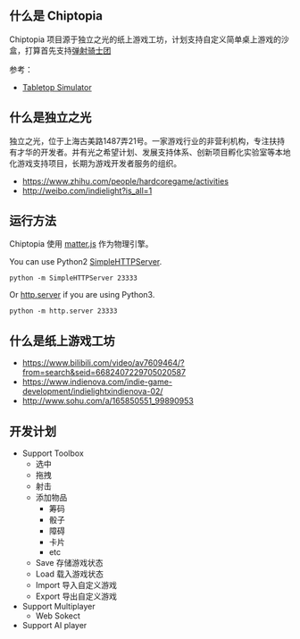 ## 什么是 Chiptopia
Chiptopia 项目源于独立之光的纸上游戏工坊，计划支持自定义简单桌上游戏的沙盒，打算首先支持[弹射骑士团](https://github.com/lychees/chiptopia/blob/master/PLAYBOOK.MD)

参考：
- [Tabletop Simulator](http://store.steampowered.com/app/286160/Tabletop_Simulator/)

## 什么是独立之光
独立之光，位于上海古美路1487弄21号。一家游戏行业的非营利机构，专注扶持有才华的开发者。并有光之希望计划、发展支持体系、创新项目孵化实验室等本地化游戏支持项目，长期为游戏开发者服务的组织。

- https://www.zhihu.com/people/hardcoregame/activities
- http://weibo.com/indielight?is_all=1

## 运行方法

Chiptopia 使用 [matter.js](http://brm.io/matter-js/) 作为物理引擎。

You can use Python2 [SimpleHTTPServer](https://docs.python.org/2/library/simplehttpserver.html).
~~~~
python -m SimpleHTTPServer 23333
~~~~

Or [http.server](https://docs.python.org/3/library/http.server.html?highlight=http%20server#module-http.server) if you are using Python3.
~~~~
python -m http.server 23333
~~~~

## 什么是纸上游戏工坊

- https://www.bilibili.com/video/av7609464/?from=search&seid=6682407229705020587
- https://www.indienova.com/indie-game-development/indielightxindienova-02/
- http://www.sohu.com/a/165850551_99890953

## 开发计划
- Support Toolbox
	- 选中
 	- 拖拽
 	- 射击
 	- 添加物品
  		- 筹码
  		- 骰子	
  		- 障碍
  		- 卡片
  		- etc
 	- Save 存储游戏状态
 	- Load 载入游戏状态
 	- Import 导入自定义游戏
 	- Export 导出自定义游戏
- Support Multiplayer
	- Web Sokect
- Support AI player
